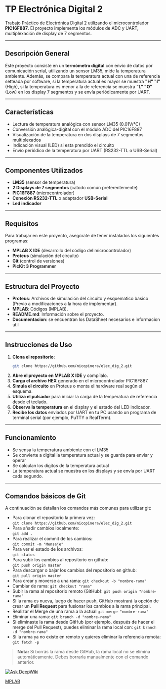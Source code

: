 # TP Electrónica Digital 2

Trabajo Práctico de Electrónica Digital 2 utilizando el microcontrolador **PIC16F887**. El proyecto implementa los módulos de ADC y UART, multiplexación de display de 7 segmentos.

---

## Descripción General

Este proyecto consiste en un **termómetro digital** con envío de datos por comunicación serial, utilizando un sensor LM35, mide la temperatura ambiente. Además, se compara la temperatura actual con una de referencia setteada por software, si la temperatura actual es mayor se muestra **"H" "I"** (High), si la temperatura es menor a la de referencia se muestra **"L" "O"** (Low) en los display 7 segmentos y se envía periódicamente por UART.

---

## Características

- Lectura de temperatura analógica con sensor LM35 (0.01V/°C)
- Conversión analógica-digital con el módulo ADC del PIC16F887
- Visualización de la temperatura en dos displays de 7 segmentos multiplexados
- Indicación visual (LED) si esta prendido el circuito
- Envío periódico de la temperatura por UART (RS232-TTL o USB-Serial)

---

## Componentes Utilizados

- **LM35** (sensor de temperatura)
- **2 Displays de 7 segmentos** (catodo común preferentemente)
- **PIC16F887** (microcontrolador)
- **Conexión RS232-TTL** o adaptador **USB-Serial**
- **Led indicador**

---

## Requisitos

Para trabajar en este proyecto, asegúrate de tener instalados los siguientes programas:

- **MPLAB X IDE** (desarrollo del código del microcontrolador)
- **Proteus** (simulación del circuito)
- **Git** (control de versiones)
- **PicKit 3 Programmer**

---

## Estructura del Proyecto

- **Proteus**: Archivos de simulación del circuito y esquematico basico (Previo a modificaciones a la hora de implementar).
- **MPLAB**: Códigos (MPLAB).
- **README.md**: Información sobre el proyecto.
- **Documentacion**: se encuentran los DataSheet necesarios e informacion util

---

## Instrucciones de Uso

1. **Clona el repositorio:**
   ```sh
   git clone https://github.com/nicopinera/elec_dig_2.git
   ```
2. **Abre el proyecto en MPLAB X IDE** y compílalo.
3. **Carga el archivo HEX** generado en el microcontrolador PIC16F887.
4. **Simula el circuito** en Proteus o monta el hardware real según el esquema.
5. **Utiliza el pulsador** para iniciar la carga de la temperatura de referencia desde el teclado.
6. **Observa la temperatura** en el display y el estado del LED indicador.
7. **Recibe los datos** enviados por UART en tu PC usando un programa de terminal serial (por ejemplo, PuTTY o RealTerm).

---

## Funcionamiento

- Se sensa la temperatura ambiente con el LM35
- Se convierte a digital la temperatura actual y se guarda para enviar y operar
- Se calculan los digitos de la temperatura actual
- La temperatura actual se muestra en los displays y se envía por UART cada segundo.

---

## Comandos básicos de Git

A continuación se detallan los comandos más comunes para utilizar git:

- Para clonar el repositorio la primera vez:  
  `git clone https://github.com/nicopinera/elec_dig_2.git`
- Para añadir cambios localmente:  
  `git add .`
- Para realizar el commit de los cambios:  
  `git commit -m "Mensaje"`
- Para ver el estado de los archivos:  
  `git status`
- Para subir los cambios al repositorio en github:  
  `git push origin master`
- Para descargar o bajar los cambios del repositorio en github:  
  `git pull origin master`
- Para crear y moverse a una rama:
  `git checkout -b "nombre-rama"`
- Cambiar de rama:
  `git checkout "rama"`
- Subir la rama al repositorio remoto (GitHub):
  `git push origin "nombre-rama"`
- Si la rama es nueva, luego de hacer push, GitHub mostrará la opción de crear un **Pull Request** para fusionar los cambios a la rama principal.
- Realizar el Merge de una rama a la actual
  `git merge "nombre-rama"`
- Eliminar una rama:
  `git branch -d "nombre-rama"`
- Si eliminaste la rama desde GitHub (por ejemplo, después de hacer el merge del Pull Request), puedes eliminar la rama local con:
  `git branch -d "nombre-rama"`
- Si la rama ya no existe en remoto y quieres eliminar la referencia remota:
  `git fetch -p`

> **Nota:** Si borrás la rama desde GitHub, la rama local no se elimina automáticamente. Debés borrarla manualmente con el comando anterior.


[![Ask DeepWiki](https://deepwiki.com/badge.svg)](https://deepwiki.com/nicopinera/elec_dig_2)

[MPLAB](https://ww1.microchip.com/downloads/en/DeviceDoc/MPLABX-v5.35-windows-installer.exe)
